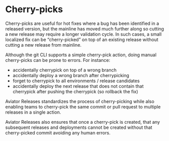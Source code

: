 # Cherry-picks

Cherry-picks are useful for hot fixes where a bug has been identified in a released version, but the mainline has moved much further along so cutting a new release may require a longer validation cycle. In such cases, a small localized fix can be “cherry-picked” on top of an existing release without cutting a new release from mainline.

Although the git CLI supports a simple cherry-pick action, doing manual cherry-picks can be prone to errors. For instance:

* accidentally cherrypick on top of a wrong branch
* accidentally deploy a wrong branch after cherrypicking
* forget to cherrypick to all environments / release candidates
* accidentally deploy the next release that does not contain that cherrypick after pushing the cherrypick (so rollback the fix)

Aviator Releases standardizes the process of cherry-picking while also enabling teams to cherry-pick the same commit or pull request to multiple releases in a single action.

Aviator Releases also ensures that once a cherry-pick is created, that any subsequent releases and deployments cannot be created without that cherry-picked commit avoiding any human errors.
